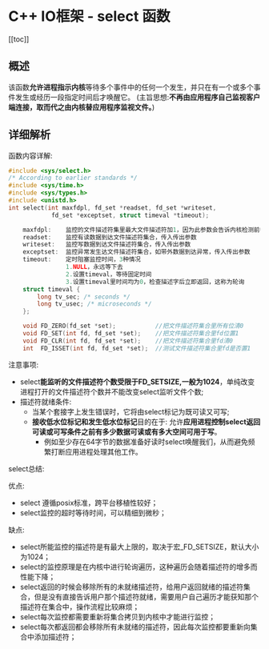 # C++ IO框架 - select 函数

[[toc]]

## 概述

该函数**允许进程指示内核**等待多个事件中的任何一个发生，并只在有一个或多个事件发生或经历一段指定时间后才唤醒它。
(主旨思想:**不再由应用程序自己监视客户端连接，取而代之由内核替应用程序监视文件。**)

## 详细解析

函数内容详解:

```cpp
#include <sys/select.h>
/* According to earlier standards */
#include <sys/time.h>
#include <sys/types.h>
#include <unistd.h>
int select(int maxfdpl, fd_set *readset, fd_set *writeset,
			fd_set *exceptset, struct timeval *timeout);

	maxfdpl: 	监控的文件描述符集里最大文件描述符加1，因为此参数会告诉内核检测前多少个文件描述符的状态
	readset: 	监控有读数据到达文件描述符集合，传入传出参数
	writeset: 	监控写数据到达文件描述符集合，传入传出参数
	exceptset: 	监控异常发生达文件描述符集合，如带外数据到达异常，传入传出参数
	timeout: 	定时阻塞监控时间，3种情况
				1.NULL，永远等下去
				2.设置timeval，等待固定时间
				3.设置timeval里时间均为0，检查描述字后立即返回，这称为轮询
	struct timeval {
		long tv_sec; /* seconds */
		long tv_usec; /* microseconds */
	};

    void FD_ZERO(fd_set *set); 			 //把文件描述符集合里所有位清0
    void FD_SET(int fd, fd_set *set); 	 //把文件描述符集合里fd位置1
	void FD_CLR(int fd, fd_set *set); 	 //把文件描述符集合里fd清0
	int  FD_ISSET(int fd, fd_set *set);  //测试文件描述符集合里fd是否置1

```

注意事项:

* select**能监听的文件描述符个数受限于FD_SETSIZE,一般为1024**，单纯改变进程打开的文件描述符个数并不能改变select监听文件个数;
* 描述符就绪条件:
    * 当某个套接字上发生错误时，它将由select标记为既可读又可写;
    * **接收低水位标记和发生低水位标记**目的在于: 允许**应用进程控制select返回可读或可写条件之前有多少数据可读或有多大空间可用于写**。
        * 例如至少存在64字节的数据准备好读时select唤醒我们，从而避免频繁打断应用进程处理其他工作。


select总结: 

优点: 
* select 遵循posix标准，跨平台移植性较好；
* select监控的超时等待时间，可以精细到微秒；

缺点: 
* select所能监控的描述符是有最大上限的，取决于宏_FD_SETSIZE，默认大小为1024；
* select的监控原理是在内核中进行轮询遍历，这种遍历会随着描述符的增多而性能下降；
* select返回的时候会移除所有的未就绪描述符，给用户返回就绪的描述符集合，但是没有直接告诉用户那个描述符就绪，需要用户自己遍历才能获知那个描述符在集合中，操作流程比较麻烦；
* select每次监控都需要重新将集合拷贝到内核中才能进行监控；
* select每次都返回都会移除所有未就绪的描述符，因此每次监控都要重新向集合中添加描述符；

